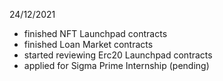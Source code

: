 24/12/2021
- finished NFT Launchpad contracts
- finished Loan Market contracts
- started reviewing Erc20 Launchpad contracts
- applied for Sigma Prime Internship (pending)

